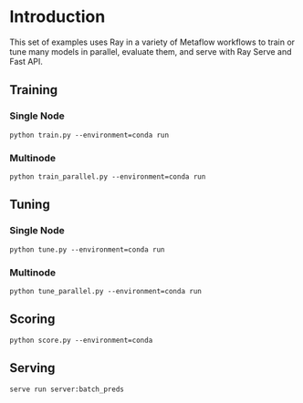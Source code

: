 # Introduction
This set of examples uses Ray in a variety of Metaflow workflows to train or tune many models in parallel, evaluate them, and serve with Ray Serve and Fast API. 

## Training
### Single Node
```
python train.py --environment=conda run
```

### Multinode
```
python train_parallel.py --environment=conda run
```

## Tuning
### Single Node
```
python tune.py --environment=conda run
```

### Multinode
```
python tune_parallel.py --environment=conda run
```

## Scoring
```
python score.py --environment=conda
```

## Serving
```
serve run server:batch_preds
```